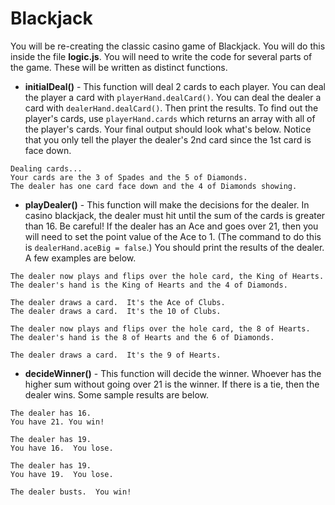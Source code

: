 # Blackjack

You will be re-creating the classic casino game of Blackjack.  You will do this inside the file **logic.js**.  You will need to write the code for several parts of the game.  These will be written as distinct functions.

- **initialDeal()** - This function will deal 2 cards to each player.  You can deal the player a card with `playerHand.dealCard()`.  You can deal the dealer a card with `dealerHand.dealCard()`.  Then print the results.  To find out the player's cards, use `playerHand.cards` which returns an array with all of the player's cards.  Your final output should look what's below.  Notice that you only tell the player the dealer's 2nd card since the 1st card is face down.

```
Dealing cards...
Your cards are the 3 of Spades and the 5 of Diamonds.
The dealer has one card face down and the 4 of Diamonds showing.
```
- **playDealer()** - This function will make the decisions for the dealer.  In casino blackjack, the dealer must hit until the sum of the cards is greater than 16.  Be careful!  If the dealer has an Ace and goes over 21, then you will need to set the point value of the Ace to 1.  (The command to do this is `dealerHand.aceBig = false`.)  You should print the results of the dealer.  A few examples are below.

```
The dealer now plays and flips over the hole card, the King of Hearts.
The dealer's hand is the King of Hearts and the 4 of Diamonds.

The dealer draws a card.  It's the Ace of Clubs.
The dealer draws a card.  It's the 10 of Clubs.
```

```
The dealer now plays and flips over the hole card, the 8 of Hearts.
The dealer's hand is the 8 of Hearts and the 6 of Diamonds.

The dealer draws a card.  It's the 9 of Hearts.
```
- **decideWinner()** - This function will decide the winner.  Whoever has the higher sum without going over 21 is the winner.  If there is a tie, then the dealer wins.  Some sample results are below.

```
The dealer has 16.
You have 21. You win!
```

```
The dealer has 19.
You have 16.  You lose.
```

```
The dealer has 19.
You have 19.  You lose.
```

```
The dealer busts.  You win!
```
